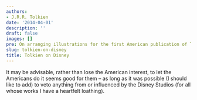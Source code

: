 ```yaml
---
authors:
- J.R.R. Tolkien
date: '2014-04-01'
description: ''
draft: false
images: []
pre: On arranging illustrations for the first American publication of The Hobbit
slug: tolkien-on-disney
title: Tolkien on Disney
---
```


It may be advisable, rather than lose the American interest, to let the Americans do it seems good for them – as long as it was possible (I should like to add) to veto anything from or influenced by the Disney Studios (for all whose works I have a heartfelt loathing).
